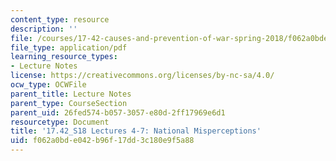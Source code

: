 ```yaml
---
content_type: resource
description: ''
file: /courses/17-42-causes-and-prevention-of-war-spring-2018/f062a0bde042b96f17dd3c180e9f5a88_MIT17_42S18_lec4-7_Mispercept.pdf
file_type: application/pdf
learning_resource_types:
- Lecture Notes
license: https://creativecommons.org/licenses/by-nc-sa/4.0/
ocw_type: OCWFile
parent_title: Lecture Notes
parent_type: CourseSection
parent_uid: 26fed574-b057-3057-e80d-2ff17969e6d1
resourcetype: Document
title: '17.42_S18 Lectures 4-7: National Misperceptions'
uid: f062a0bd-e042-b96f-17dd-3c180e9f5a88
---
```

